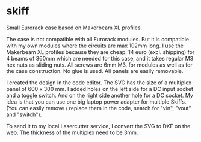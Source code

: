 # skiff
Small Eurorack case based on Makerbeam XL profiles.

The case is not compatible with all Eurorack modules. But it is compatible with my own modules where the circuits are max 102mm long.
I use the Makerbeam XL profiles because they are cheap, 14 euro (excl. shipping) for 4 beams of 360mm which are needed for this case, and it takes regular M3 hex nuts as sliding nuts. 
All screws are 6mm M3, for modules as well as for the case construction. No glue is used. All panels are easily removable.

I created the design in the code editor. The SVG has the size of a multiplex panel of 600 x 300 mm.
I added holes on the left side for a DC input socket and a toggle switch. And on the right side another hole for a DC socket. My idea is that you can use one big laptop power adapter for multiple Skiffs. (You can easily remove / replace them in the code, search for "vin", "vout" and "switch").

To send it to my local Lasercutter service, I convert the SVG to DXF on the web. The thickness of the multiplex need to be 3mm.
